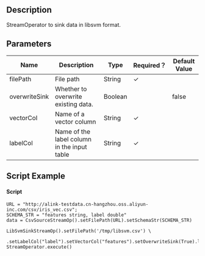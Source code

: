 ## Description
StreamOperator to sink data in libsvm format.

## Parameters
| Name | Description | Type | Required？ | Default Value |
| --- | --- | --- | --- | --- |
| filePath | File path | String | ✓ |  |
| overwriteSink | Whether to overwrite existing data. | Boolean |  | false |
| vectorCol | Name of a vector column | String | ✓ |  |
| labelCol | Name of the label column in the input table | String | ✓ |  |


## Script Example
#### Script
```
URL = "http://alink-testdata.cn-hangzhou.oss.aliyun-inc.com/csv/iris_vec.csv";
SCHEMA_STR = "features string, label double"
data = CsvSourceStreamOp().setFilePath(URL).setSchemaStr(SCHEMA_STR)

LibSvmSinkStreamOp().setFilePath('/tmp/libsvm.csv') \
    .setLabelCol("label").setVectorCol("features").setOverwriteSink(True).linkFrom(data)
StreamOperator.execute()

```

